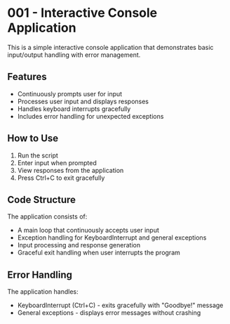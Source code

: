 # 001 - Interactive Console Application

This is a simple interactive console application that demonstrates basic input/output handling with error management.

## Features

- Continuously prompts user for input
- Processes user input and displays responses
- Handles keyboard interrupts gracefully
- Includes error handling for unexpected exceptions

## How to Use

1. Run the script
2. Enter input when prompted
3. View responses from the application
4. Press Ctrl+C to exit gracefully

## Code Structure

The application consists of:
- A main loop that continuously accepts user input
- Exception handling for KeyboardInterrupt and general exceptions
- Input processing and response generation
- Graceful exit handling when user interrupts the program

## Error Handling

The application handles:
- KeyboardInterrupt (Ctrl+C) - exits gracefully with "Goodbye!" message
- General exceptions - displays error messages without crashing
